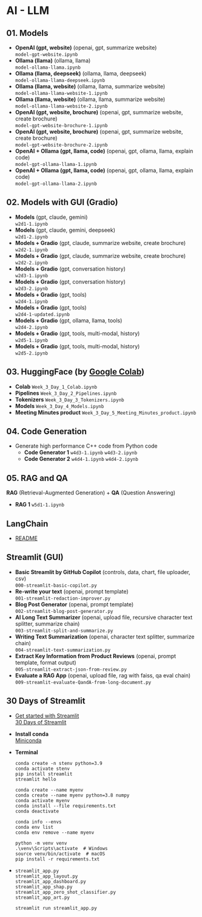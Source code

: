 # AI - LLM

## 01. Models

- **OpenAI (gpt, website)** (openai, gpt, summarize website)<br>`model-gpt-website.ipynb`
- **Ollama (llama)** (ollama, llama)<br>`model-ollama-llama.ipynb`
- **Ollama (llama, deepseek)** (ollama, llama, deepseek)<br>`model-ollama-llama-deepseek.ipynb`
- **Ollama (llama, website)** (ollama, llama, summarize website)<br>`model-ollama-llama-website-1.ipynb`
- **Ollama (llama, website)** (ollama, llama, summarize website)<br>`model-ollama-llama-website-2.ipynb`
- **OpenAI (gpt, website, brochure)** (openai, gpt, summarize website, create brochure)<br>`model-gpt-website-brochure-1.ipynb`
- **OpenAI (gpt, website, brochure)** (openai, gpt, summarize website, create brochure)<br>`model-gpt-website-brochure-2.ipynb`
- **OpenAI + Ollama (gpt, llama, code)** (openai, gpt, ollama, llama, explain code)<br>`model-gpt-ollama-llama-1.ipynb`
- **OpenAI + Ollama (gpt, llama, code)** (openai, gpt, ollama, llama, explain code)<br>`model-gpt-ollama-llama-2.ipynb`

## 02. Models with GUI (Gradio)

- **Models** (gpt, claude, gemini)<br>`w2d1-1.ipynb`
- **Models** (gpt, claude, gemini, deepseek)<br>`w2d1-2.ipynb`
- **Models + Gradio** (gpt, claude, summarize website, create brochure)<br>`w2d2-1.ipynb`
- **Models + Gradio** (gpt, claude, summarize website, create brochure)<br>`w2d2-2.ipynb`
- **Models + Gradio** (gpt, conversation history)<br>`w2d3-1.ipynb`
- **Models + Gradio** (gpt, conversation history)<br>`w2d3-2.ipynb`
- **Models + Gradio** (gpt, tools)<br>`w2d4-1.ipynb`
- **Models + Gradio** (gpt, tools)<br>`w2d4-1-updated.ipynb`
- **Models + Gradio** (gpt, ollama, llama, tools)<br>`w2d4-2.ipynb`
- **Models + Gradio** (gpt, tools, multi-modal, history)<br>`w2d5-1.ipynb`
- **Models + Gradio** (gpt, tools, multi-modal, history)<br>`w2d5-2.ipynb`

## 03. HuggingFace (by [Google Colab](https://colab.research.google.com/))

- **Colab** `Week_3_Day_1_Colab.ipynb`
- **Pipelines** `Week_3_Day_2_Pipelines.ipynb`
- **Tokenizers** `Week_3_Day_3_Tokenizers.ipynb`
- **Models** `Week_3_Day_4_Models.ipynb`
- **Meeting Minutes product** `Week_3_Day_5_Meeting_Minutes_product.ipynb`

## 04. Code Generation
- Generate high performance C++ code from Python code
  - **Code Generator 1** `w4d3-1.ipynb` `w4d3-2.ipynb`
  - **Code Generator 2** `w4d4-1.ipynb` `w4d4-2.ipynb`

## 05. RAG and QA
**RAG** (Retrieval-Augmented Generation) + **QA** (Question Answering)

- **RAG 1** `w5d1-1.ipynb`

## LangChain

- [README](LangChain/README.md)

## Streamlit (GUI)

- **Basic Streamlit by GitHub Copilot** (controls, data, chart, file uploader, csv)<br>`000-streamlit-basic-copilot.py`
- **Re-write your text** (openai, prompt template)<br>`001-streamlit-redaction-improver.py`
- **Blog Post Generator** (openai, prompt template)<br>`002-streamlit-blog-post-generator.py`
- **AI Long Text Summarizer** (openai, upload file, recursive character text splitter, summarize chain)<br>`003-streamlit-split-and-summarize.py`
- **Writing Text Summarization** (openai, character text splitter, summarize chain)<br>`004-streamlit-text-summarization.py`
- **Extract Key Information from Product Reviews** (openai, prompt template, format output)<br>`005-streamlit-extract-json-from-review.py`
- **Evaluate a RAG App** (openai, upload file, rag with faiss, qa eval chain)<br>`009-streamlit-evaluate-QandA-from-long-document.py`

## 30 Days of Streamlit
- [Get started with Streamlit](https://docs.streamlit.io/get-started)<br>
  [30 Days of Streamlit](https://30days.streamlit.app/)

- **Install conda**<br>
  [Miniconda](https://www.anaconda.com/docs/getting-started/miniconda/main)
- **Terminal**
  ```
  conda create -n stenv python=3.9
  conda activate stenv
  pip install streamlit
  streamlit hello
  ```
  ```
  conda create --name myenv
  conda create --name myenv python=3.8 numpy
  conda activate myenv
  conda install --file requirements.txt
  conda deactivate

  conda info --envs
  conda env list
  conda env remove --name myenv
  ```
  ```
  python -m venv venv
  .\venv\Scripts\activate  # Windows
  source venv/bin/activate  # macOS
  pip install -r requirements.txt
  ```
- `streamlit_app.py`<br>`streamlit_app_layout.py`<br>`streamlit_app_dashboard.py`<br>`streamlit_app_shap.py`<br>`streamlit_app_zero_shot_classifier.py`<br>`streamlit_app_art.py`
  ```
  streamlit run streamlit_app.py
  ```
